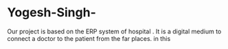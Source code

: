 # Yogesh-Singh-
Our project is based on the ERP system of hospital . It is a digital medium to connect a doctor to the patient from the far places.
in this 
